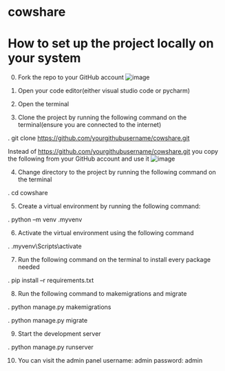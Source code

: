 # cowshare

# How to set up the project locally on your system

0. Fork the repo to your GitHub account
![image](https://user-images.githubusercontent.com/122211702/225223055-92e2b168-6302-4c7e-92d3-b52ab58794f9.png)

1. Open your code editor(either visual studio code or pycharm)

2. Open the terminal

3. Clone the project by running the following command on the terminal(ensure you are connected to the internet)

. git clone https://github.com/yourgithubusername/cowshare.git

Instead of https://github.com/yourgithubusername/cowshare.git you copy the following from your GitHub account and use it  ![image](https://user-images.githubusercontent.com/122211702/225223448-dab70fd5-c56e-4547-81f3-4c1d39f92cf3.png) 

4. Change directory to the project by running the following command on the terminal

. cd cowshare

5. Create a virtual environment by running the following command:

. python –m venv .myvenv

6. Activate the virtual environment using the following command

. .myvenv\Scripts\activate


7. Run the following command on the terminal to install every package needed

. pip install –r requirements.txt

8. Run the following command to makemigrations and migrate

. python manage.py makemigrations

. python manage.py migrate


9. Start the development server

. python manage.py runserver

10. You can visit the admin panel
username: admin
password: admin
